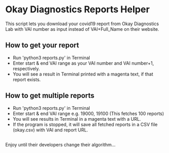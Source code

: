 # Okay Diagnostics Reports Helper
This script lets you download your covid19 report from Okay Diagnostics Lab with VAI number as input instead of VAI+Full_Name on their website.

## How to get your report
- Run 'python3 reports.py' in Terminal
- Enter start & end VAI range as your VAI number and VAI number+1, respectively.
- You will see a result in Terminal printed with a magenta text, if that report exists.

## How to get multiple reports
- Run 'python3 reports.py' in Terminal
- Enter start & end VAI range e.g. 19000, 19100 (This fetches 100 reports)
- You will see results in Terminal in a magenta text with a URL.
- If the program is stopped, it will save all fetched reports in a CSV file (okay.csv) with VAI and report URL.

##

Enjoy until their developers change their algorithm...
